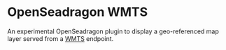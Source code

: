# OpenSeadragon WMTS

An experimental OpenSeadragon plugin to display a geo-referenced map layer
served from a [WMTS](https://en.wikipedia.org/wiki/Web_Map_Tile_Service) endpoint.
